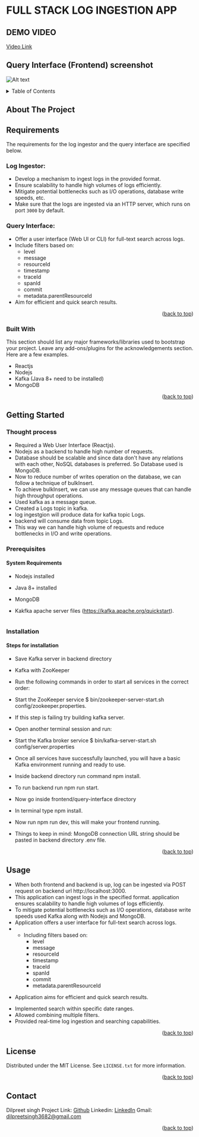 # FULL STACK LOG INGESTION APP

## DEMO VIDEO

[Video Link](https://drive.google.com/file/d/1GFko_zgAz6KzevlD0-yZiVP343wOTxtR/view?usp=sharing)

## Query Interface (Frontend) screenshot

![Alt text](<Screenshot 2023-11-19 at 8.57.35 PM.png>)

<!-- Improved compatibility of back to top link: See: https://github.com/othneildrew/Best-README-Template/pull/73 -->

<a name="readme-top"></a>

<!--
*** Thanks for checking out the Best-README-Template. If you have a suggestion
*** that would make this better, please fork the repo and create a pull request
*** or simply open an issue with the tag "enhancement".
*** Don't forget to give the project a star!
*** Thanks again! Now go create something AMAZING! :D
-->

<!-- PROJECT SHIELDS -->
<!--
*** I'm using markdown "reference style" links for readability.
*** Reference links are enclosed in brackets [ ] instead of parentheses ( ).
*** See the bottom of this document for the declaration of the reference variables
*** for contributors-url, forks-url, etc. This is an optional, concise syntax you may use.
*** https://www.markdownguide.org/basic-syntax/#reference-style-links
-->
<!-- [![Contributors][contributors-shield]][contributors-url]
[![Forks][forks-shield]][forks-url]
[![Stargazers][stars-shield]][stars-url]
[![Issues][issues-shield]][issues-url]
[![MIT License][license-shield]][license-url]
[![LinkedIn][linkedin-shield]][linkedin-url] -->

<!-- PROJECT LOGO
<br />
<div align="center">
  <a href="https://github.com/othneildrew/Best-README-Template">
    <img src="images/logo.png" alt="Logo" width="80" height="80">
  </a>

  <h3 align="center">Best-README-Template</h3>

  <p align="center">
    An awesome README template to jumpstart your projects!
    <br />
    <a href="https://github.com/othneildrew/Best-README-Template"><strong>Explore the docs »</strong></a>
    <br />
    <br />
    <a href="https://github.com/othneildrew/Best-README-Template">View Demo</a>
    ·
    <a href="https://github.com/othneildrew/Best-README-Template/issues">Report Bug</a>
    ·
    <a href="https://github.com/othneildrew/Best-README-Template/issues">Request Feature</a>
  </p>
</div>
 -->

<!-- TABLE OF CONTENTS -->
<details>
  <summary>Table of Contents</summary>
  <ol>
    <li>
      <a href="#about-the-project">About The Project</a>
      <ul>
        <li><a href="#built-with">Built With</a></li>
      </ul>
    </li>
    <li>
      <a href="#getting-started">Getting Started</a>
      <ul>
        <li><a href="#prerequisites">Prerequisites</a></li>
        <li><a href="#installation">Installation</a></li>
      </ul>
    </li>
    <li><a href="#usage">Usage</a></li>
    <li><a href="#contact">Contact</a></li>
  </ol>
</details>

<!-- ABOUT THE PROJECT -->

## About The Project

## Requirements

The requirements for the log ingestor and the query interface are specified below.

### Log Ingestor:

- Develop a mechanism to ingest logs in the provided format.
- Ensure scalability to handle high volumes of logs efficiently.
- Mitigate potential bottlenecks such as I/O operations, database write speeds, etc.
- Make sure that the logs are ingested via an HTTP server, which runs on port `3000` by default.

### Query Interface:

- Offer a user interface (Web UI or CLI) for full-text search across logs.
- Include filters based on:
  - level
  - message
  - resourceId
  - timestamp
  - traceId
  - spanId
  - commit
  - metadata.parentResourceId
- Aim for efficient and quick search results.
<!-- [![Product Name Screen Shot][product-screenshot]](https://example.com) -->

<!-- There are many great README templates available on GitHub; however, I didn't find one that really suited my needs so I created this enhanced one. I want to create a README template so amazing that it'll be the last one you ever need -- I think this is it.

Here's why:
* Your time should be focused on creating something amazing. A project that solves a problem and helps others
* You shouldn't be doing the same tasks over and over like creating a README from scratch
* You should implement DRY principles to the rest of your life :smile:

Of course, no one template will serve all projects since your needs may be different. So I'll be adding more in the near future. You may also suggest changes by forking this repo and creating a pull request or opening an issue. Thanks to all the people have contributed to expanding this template!

Use the `BLANK_README.md` to get started. -->

<p align="right">(<a href="#readme-top">back to top</a>)</p>

### Built With

This section should list any major frameworks/libraries used to bootstrap your project. Leave any add-ons/plugins for the acknowledgements section. Here are a few examples.

- Reactjs
- Nodejs
- Kafka (Java 8+ need to be installed)
- MongoDB
<p align="right">(<a href="#readme-top">back to top</a>)</p>

<!-- GETTING STARTED -->

## Getting Started

### Thought process

- Required a Web User Interface (Reactjs).
- Nodejs as a backend to handle high number of requests.
- Database should be scalable and since data don't have any relations with each other, NoSQL databases is preferred. So Database used is MongoDB.
- Now to reduce number of writes operation on the database, we can follow a technique of bulkInsert.
- To achieve bulkInsert, we can use any message queues
  that can handle high throughput operations.
- Used kafka as a message queue.
- Created a Logs topic in kafka.
- log ingestgion will produce data for kafka topic Logs.
- backend will consume data from topic Logs.
- This way we can handle high volume of requests and reduce bottlenecks in I/O and write operations.

### Prerequisites

#### System Requirements

- Nodejs installed
- Java 8+ installed
- MongoDB
- Kakfka apache server files (https://kafka.apache.org/quickstart).

  ```

  ```

### Installation

#### Steps for installation

- Save Kafka server in backend directory
- Kafka with ZooKeeper
- Run the following commands in order to start all services in the correct order:

- Start the ZooKeeper service
  $ bin/zookeeper-server-start.sh config/zookeeper.properties.
- If this step is failing try building kafka server.
- Open another terminal session and run:

- Start the Kafka broker service
  $ bin/kafka-server-start.sh config/server.properties
- Once all services have successfully launched, you will have a basic Kafka environment running and ready to use.
- Inside backend directory run command npm install.
- To run backend run npm run start.
- Now go inside frontend/query-interface directory
- In terminal type npm install.
- Now run npm run dev, this will make your frontend running.
- Things to keep in mind: MongoDB connection URL string should be pasted in backend directory .env file.
<p align="right">(<a href="#readme-top">back to top</a>)</p>

<!-- USAGE EXAMPLES -->

## Usage

- When both frontend and backend is up, log can be ingested via POST request on backend url http://localhost:3000.
- This application can ingest logs in the specified format.
  application ensures scalability to handle high volumes of logs efficiently.
- To mitigate potential bottlenecks such as I/O operations, database write speeds used Kafka along with Nodejs and MongoDB.
- Application offers a user interface for full-text search across logs.
- - Including filters based on:
    - level
    - message
    - resourceId
    - timestamp
    - traceId
    - spanId
    - commit
    - metadata.parentResourceId

* Application aims for efficient and quick search results.

- Implemented search within specific date ranges.
- Allowed combining multiple filters.
- Provided real-time log ingestion and searching capabilities.
<p align="right">(<a href="#readme-top">back to top</a>)</p>

<!-- LICENSE -->

## License

Distributed under the MIT License. See `LICENSE.txt` for more information.

<p align="right">(<a href="#readme-top">back to top</a>)</p>

<!-- CONTACT -->

## Contact

Dilpreet singh
Project Link: [Github](https://github.com/iamdilpreetsingh/LogIngestionApp)
Linkedin: [LinkedIn](www.linkedin.com/in/dilpreet-singh-38207a20a)
Gmail: dilpreetsingh3682@gmail.com

<p align="right">(<a href="#readme-top">back to top</a>)</p>
